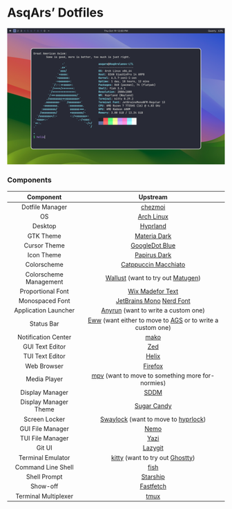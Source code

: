 # AsqArs’ Dotfiles

![Preview](assets/preview.png)

### Components

|       Component        |                                                          Upstream                                                           |
| :--------------------: | :-------------------------------------------------------------------------------------------------------------------------: |
|    Dotfile Manager     |                                        [chezmoi](https://github.com/twpayne/chezmoi)                                        |
|           OS           |                                         [Arch Linux](https://github.com/archlinux)                                          |
|        Desktop         |                                       [Hyprland](https://github.com/hyprwm/Hyprland)                                        |
|       GTK Theme        |                                   [Materia Dark](https://github.com/nana-4/materia-theme)                                   |
|      Cursor Theme      |                                  [GoogleDot Blue](https://github.com/ful1e5/Google_Cursor)                                  |
|       Icon Theme       |                        [Papirus Dark](https://github.com/PapirusDevelopmentTeam/papirus-icon-theme)                         |
|      Colorscheme       |                              [Catppuccin Macchiato](https://github.com/catppuccin/catppuccin)                               |
| Colorscheme Management |   [Wallust](https://codeberg.org/explosion-mental/wallust) (want to try out [Matugen](https://github.com/InioX/matugen))    |
|   Proportional Font    |                               [Wix Madefor Text](https://github.com/wix-incubator/wixmadefor)                               |
|    Monospaced Font     |      [JetBrains Mono](https://github.com/JetBrains/JetBrainsMono) [Nerd Font](https://github.com/ryanoasis/nerd-fonts)      |
|  Application Launcher  |                          [Anyrun](https://github.com/Kirottu/anyrun) (want to write a custom one)                           |
|       Status Bar       | [Eww](https://github.com/elkowar/eww) (want either to move to [AGS](https://github.com/Aylur/ags) or to write a custom one) |
|  Notification Center   |                                          [mako](https://github.com/emersion/mako)                                           |
|    GUI Text Editor     |                                        [Zed](https://github.com/zed-industries/zed)                                         |
|    TUI Text Editor     |                                       [Helix](https://github.com/helix-editor/helix)                                        |
|      Web Browser       |                                       [Firefox](https://github.com/mozilla/gecko-dev)                                       |
|      Media Player      |                    [mpv](https://github.com/mpv-player/mpv) (want to move to something more for-normies)                    |
|    Display Manager     |                                            [SDDM](https://github.com/sddm/sddm)                                             |
| Display Manager Theme  |                                  [Sugar Candy](https://github.com/Kangie/sddm-sugar-candy)                                  |
|     Screen Locker      |       [Swaylock](https://github.com/swaywm/swaylock) (want to move to [hyprlock](https://github.com/hyprwm/hyprlock))       |
|    GUI File Manager    |                                          [Nemo](https://github.com/linuxmint/nemo)                                          |
|    TUI File Manager    |                                           [Yazi](https://github.com/sxyazi/yazi)                                            |
|         Git UI         |                                     [Lazygit](https://github.com/jesseduffield/lazygit)                                     |
|   Terminal Emulator    |          [kitty](https://github.com/kovidgoyal/kitty) (want to try out [Ghostty](https://github.com/ghostty-org))           |
|   Command Line Shell   |                                      [fish](https://github.com/fish-shell/fish-shell)                                       |
|      Shell Prompt      |                                      [Starship](https://github.com/starship/starship)                                       |
|        Show-off        |                                   [Fastfetch](https://github.com/fastfetch-cli/fastfetch)                                   |
|  Terminal Multiplexer  |                                            [tmux](https://github.com/tmux/tmux)                                             |
